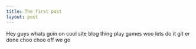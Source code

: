 ```yaml
---
title: The first post
layout: post
---
```

Hey guys whats goin on cool site blog thing play games woo lets do it git er done choo choo off we go
